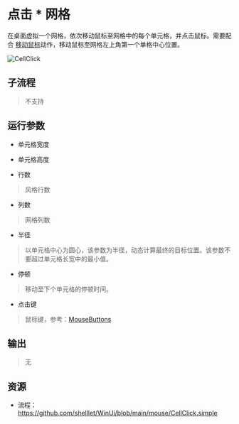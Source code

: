 # 点击 * 网格 
在桌面虚拟一个网格，依次移动鼠标至网格中的每个单元格，并点击鼠标。需要配合 [移动鼠标](./actions/mouse/MovePointer.md)动作，移动鼠标至网格左上角第一个单格中心位置。

![CellClick](./images/10.png ':size=90%')

## 子流程
> 不支持


## 运行参数

* 单元格宽度
> 
* 单元格高度
>
* 行数
> 风格行数

* 列数
> 网格列数

* 半径
> 以单元格中心为圆心，该参数为半径，动态计算最终的目标位置。该参数不要超过单元格长宽中的最小值。

* 停顿
> 移动至下个单元格的停顿时间。

* 点击键
> 鼠标键，参考：[MouseButtons](./enums/MouseButtons.md)


## 输出

>   无    

## 资源

* 流程：https://github.com/shelllet/WinUi/blob/main/mouse/CellClick.simple



